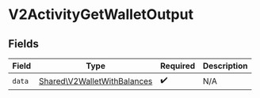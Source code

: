 # V2ActivityGetWalletOutput


## Fields

| Field                                                                      | Type                                                                       | Required                                                                   | Description                                                                |
| -------------------------------------------------------------------------- | -------------------------------------------------------------------------- | -------------------------------------------------------------------------- | -------------------------------------------------------------------------- |
| `data`                                                                     | [Shared\V2WalletWithBalances](../../Models/Shared/V2WalletWithBalances.md) | :heavy_check_mark:                                                         | N/A                                                                        |